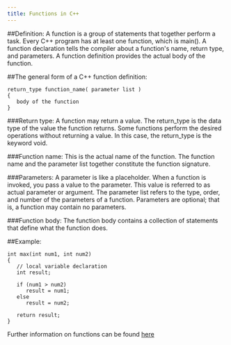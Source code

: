 ```yaml
---
title: Functions in C++
---
```

##Definition:
A function is a group of statements that together perform a task. Every C++ program has at least one function, which is main().
A function declaration tells the compiler about a function's name, return type, and parameters. A function definition provides the actual body of the function.

##The general form of a C++ function definition:

```
return_type function_name( parameter list )
{
   body of the function
}
```

###Return type:
A function may return a value. The return_type is the data type of the value the function returns. Some functions perform the desired operations without returning a value. In this case, the return_type is the keyword void.

###Function name:
This is the actual name of the function. The function name and the parameter list together constitute the function signature.

###Parameters:
A parameter is like a placeholder. When a function is invoked, you pass a value to the parameter. This value is referred to as actual parameter or argument. The parameter list refers to the type, order, and number of the parameters of a function. Parameters are optional; that is, a function may contain no parameters.

###Function body:
The function body contains a collection of statements that define what the function does.

##Example:

```
int max(int num1, int num2)
{
   // local variable declaration
   int result;
 
   if (num1 > num2)
      result = num1;
   else
      result = num2;
 
   return result; 
}
```

Further information on functions can be found [here](https://www.tutorialspoint.com/cplusplus/cpp_functions.htm)


